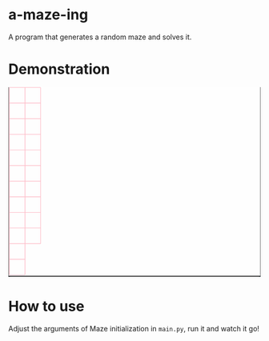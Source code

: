 # a-maze-ing
A program that generates a random maze and solves it.

# Demonstration
![demo](images/maze.gif)

# How to use

Adjust the arguments of Maze initialization in `main.py`, run it and watch it go!